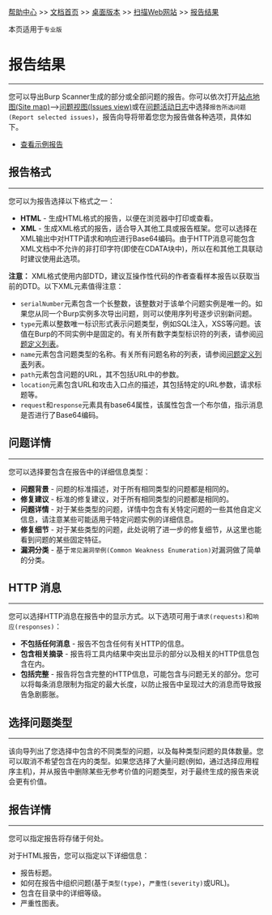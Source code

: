 [帮助中心](https://support.portswigger.net/) >> [文档首页](../../index.md) >> [桌面版本](../index.md) >> [扫描Web网站](index.md) >> [报告结果](reporting-results.md)

本页适用于`专业版`

# 报告结果

--------------

您可以导出Burp Scanner生成的部分或全部问题的报告。你可以依次打开[站点地图(Site map)](../tools/target/site-map/index.md#issues-view)-->[问题视图(Issues view)](../dashboard/issue-activity.md)或在[问题活动日志](../dashboard/issue-activity.md)中选择`报告所选问题(Report selected issues)`，报告向导将带着您您为报告做各种选项，具体如下。

* [查看示例报告](https://portswigger.net/burp/samplereport/burpscannersamplereport)

## 报告格式

--------------

您可以为报告选择以下格式之一：

* **HTML** - 生成HTML格式的报告，以便在浏览器中打印或查看。
* **XML** - 生成XML格式的报告，适合导入其他工具或报告框架。您可以选择在XML输出中对HTTP请求和响应进行Base64编码。由于HTTP消息可能包含XML文档中不允许的非打印字符(即使在CDATA块中)，所以在和其他工具联动时建议使用此选项。

**注意：** XML格式使用内部DTD，建议互操作性代码的作者查看样本报告以获取当前的DTD。以下XML元素值得注意：

* `serialNumber`元素包含一个长整数，该整数对于该单个问题实例是唯一的。如果您从同一个Burp实例多次导出问题，则可以使用序列号逐步识别新问题。
* `type`元素以整数唯一标识形式表示问题类型，例如SQL注入，XSS等问题。该值在Burp的不同实例中是固定的。有关所有数字类型标识符的列表，请参阅[问题定义列表](https://portswigger.net/kb/issues)。
* `name`元素包含问题类型的名称。有关所有问题名称的列表，请参阅[问题定义列表](https://portswigger.net/kb/issues)列表。
* `path`元素包含问题的URL，其不包括URL中的参数。
* `location`元素包含URL和攻击入口点的描述，其包括特定的URL参数，请求标题等。
* `request`和`response`元素具有base64属性，该属性包含一个布尔值，指示消息是否进行了Base64编码。

## 问题详情

--------------

您可以选择要包含在报告中的详细信息类型：

* **问题背景** - 问题的标准描述，对于所有相同类型的问题都是相同的。
* **修复建议** - 标准的修复建议，对于所有相同类型的问题都是相同的。
* **问题详情** - 对于某些类型的问题，详情中包含有关特定问题的一些其他自定义信息，请注意某些可能适用于特定问题实例的详细信息。
* **修复细节** - 对于某些类型的问题，此处说明了进一步的修复细节，从这里也能看到问题的某些固定特征。
* **漏洞分类** - 基于`常见漏洞举例(Common Weakness Enumeration)`对漏洞做了简单的分类。

## HTTP 消息

--------------

您可以选择HTTP消息在报告中的显示方式。以下选项可用于`请求(requests)`和`响应(responses)`：

* **不包括任何消息** - 报告不包含任何有关HTTP的信息。
* **包含相关摘录** - 报告将工具内结果中突出显示的部分以及相关的HTTP信息包含在内。
* **包括完整** - 报告将包含完整的HTTP信息，可能包含与问题无关的部分。您可以将每条消息限制为指定的最大长度，以防止报告中呈现过大的消息而导致报告急剧膨胀。

## 选择问题类型

--------------

该向导列出了您选择中包含的不同类型的问题，以及每种类型问题的具体数量。您可以取消不希望包含在内的类型。如果您选择了大量问题(例如，通过选择应用程序主机)，并从报告中删除某些无参考价值的问题类型，对于最终生成的报告来说会更有价值。

## 报告详情

--------------

您可以指定报告将存储于何处。

对于HTML报告，您可以指定以下详细信息：

* 报告标题。
* 如何在报告中组织问题(基于`类型(type)`，`严重性(severity)`或URL)。
* 包含在目录中的详细等级。
* 严重性图表。